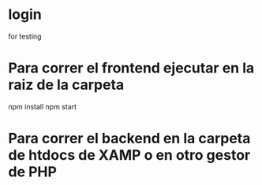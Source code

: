 # login
for testing


# Para correr el frontend ejecutar en la raiz de la carpeta
npm install 
npm start

# Para correr el backend en la carpeta de htdocs de XAMP o en otro gestor de PHP